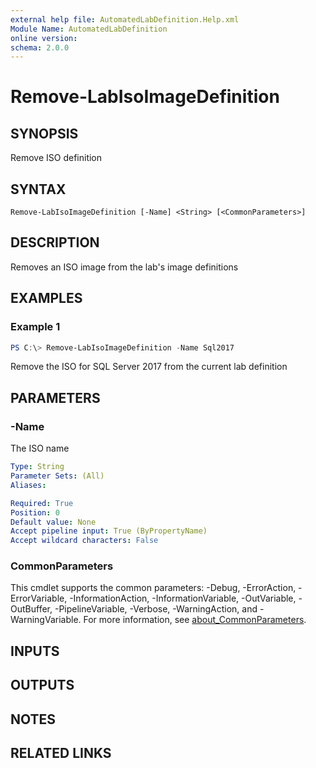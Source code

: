 ```yaml
---
external help file: AutomatedLabDefinition.Help.xml
Module Name: AutomatedLabDefinition
online version:
schema: 2.0.0
---
```


# Remove-LabIsoImageDefinition

## SYNOPSIS
Remove ISO definition

## SYNTAX

```
Remove-LabIsoImageDefinition [-Name] <String> [<CommonParameters>]
```

## DESCRIPTION
Removes an ISO image from the lab's image definitions

## EXAMPLES

### Example 1
```powershell
PS C:\> Remove-LabIsoImageDefinition -Name Sql2017
```

Remove the ISO for SQL Server 2017 from the current lab definition

## PARAMETERS

### -Name
The ISO name

```yaml
Type: String
Parameter Sets: (All)
Aliases:

Required: True
Position: 0
Default value: None
Accept pipeline input: True (ByPropertyName)
Accept wildcard characters: False
```

### CommonParameters
This cmdlet supports the common parameters: -Debug, -ErrorAction, -ErrorVariable, -InformationAction, -InformationVariable, -OutVariable, -OutBuffer, -PipelineVariable, -Verbose, -WarningAction, and -WarningVariable. For more information, see [about_CommonParameters](http://go.microsoft.com/fwlink/?LinkID=113216).

## INPUTS

## OUTPUTS

## NOTES

## RELATED LINKS
